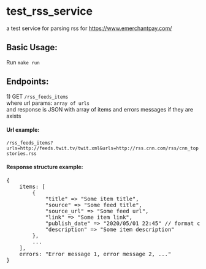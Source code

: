 # test_rss_service
a test service for parsing rss for https://www.emerchantpay.com/

<h2>Basic Usage:</h2>
Run <code>make run</code>

<h2>Endpoints:</h2>
1) GET <code>/rss_feeds_items</code>
</br>
where url params: <code>array of urls</code>
</br>
and response is JSON with array of items and errors messages if they are axists
</br>
<h4>Url example:</h4>
<code>/rss_feeds_items?urls=http://feeds.twit.tv/twit.xml&urls=http://rss.cnn.com/rss/cnn_topstories.rss</code>
<h4>Response structure example:</h4>
<pre>
{
    items: [
        {
            "title" => "Some item title",
            "source" => "Some feed title",
            "source_url" => "Some feed url",
            "link" => "Some item link",
            "publish_date" => "2020/05/01 22:45" // format can be different and the value can be nil
            "description" => "Some item description"
        },
        ...
    ],
    errors: "Error message 1, error message 2, ..."
}
</pre>
